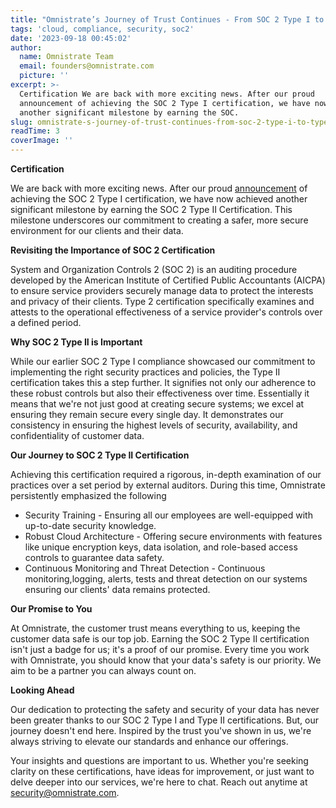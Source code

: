 ```yaml
---
title: "Omnistrate’s Journey of Trust Continues - From SOC 2 Type I to Type II \U0001F6E1️✨"
tags: 'cloud, compliance, security, soc2'
date: '2023-09-18 00:45:02'
author:
  name: Omnistrate Team
  email: founders@omnistrate.com
  picture: ''
excerpt: >-
  Certification We are back with more exciting news. After our proud
  announcement of achieving the SOC 2 Type I certification, we have now achieved
  another significant milestone by earning the SOC.
slug: omnistrate-s-journey-of-trust-continues-from-soc-2-type-i-to-type-ii
readTime: 3
coverImage: ''
---
```


**Certification**

We are back with more exciting news. After our proud [announcement][1] of achieving the SOC 2 Type I certification, we have now achieved another significant milestone by earning the SOC 2 Type II Certification. This milestone underscores our commitment to creating a safer, more secure environment for our clients and their data.

**Revisiting the Importance of SOC 2 Certification**

System and Organization Controls 2 (SOC 2) is an auditing procedure developed by the American Institute of Certified Public Accountants (AICPA) to ensure service providers securely manage data to protect the interests and privacy of their clients. Type 2 certification specifically examines and attests to the operational effectiveness of a service provider's controls over a defined period.

**Why SOC 2 Type II is Important**

While our earlier SOC 2 Type I compliance showcased our commitment to implementing the right security practices and policies, the Type II certification takes this a step further. It signifies not only our adherence to these robust controls but also their effectiveness over time. Essentially it means that we're not just good at creating secure systems; we excel at ensuring they remain secure every single day. It demonstrates our consistency in ensuring the highest levels of security, availability, and confidentiality of customer data.

**Our Journey to SOC 2 Type II Certification**

Achieving this certification required a rigorous, in-depth examination of our practices over a set period by external auditors. During this time, Omnistrate persistently emphasized the following

 - Security Training - Ensuring all our employees are well-equipped with
   up-to-date security knowledge. 
 - Robust Cloud Architecture - Offering secure environments with features like unique encryption keys, data
   isolation, and role-based access controls to guarantee data safety.
 - Continuous Monitoring and Threat Detection - Continuous monitoring,logging, alerts, tests and threat detection on our systems ensuring our clients' data remains protected.

**Our Promise to You**

At Omnistrate, the customer trust means everything to us, keeping the customer data safe is our top job. Earning the SOC 2 Type II certification isn't just a badge for us; it's a proof of our promise. Every time you work with Omnistrate, you should know that your data's safety is our priority. We aim to be a partner you can always count on.

**Looking Ahead**

Our dedication to protecting the safety and security of your data has never been greater thanks to our SOC 2 Type I and Type II certifications. But, our journey doesn't end here. Inspired by the trust you've shown in us, we're always striving to elevate our standards and enhance our offerings.

Your insights and questions are important to us. Whether you're seeking clarity on these certifications, have ideas for improvement, or just want to delve deeper into our services, we're here to chat. Reach out anytime at security@omnistrate.com.


  [1]: https://blog.omnistrate.com/posts/26
